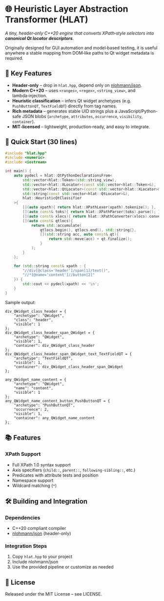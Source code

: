 # 🌐 Heuristic Layer Abstraction Transformer (HLAT)

*A tiny, header‑only C++20 engine that converts XPath‑style selectors into **canonical Qt locator descriptors**.*

Originally designed for GUI automation and model‑based testing, it is useful anywhere a stable mapping from DOM‑like
paths to Qt widget metadata is required.

## 🔑 Key Features

- **Header‑only** – drop in `hlat.hpp`, depend only on [nlohmann/json](https://github.com/nlohmann/json).  
- **Modern C++20** – uses `<ranges>`, `<regex>`, `<string_view>`, and lambda‑injection.  
- **Heuristic classification** – infers Qt widget archetypes (e.g. `PushButtonQT`, `TextFieldQT`) directly from tag names.  
- **Rich metadata** – generates stable UID strings plus a JavaScript/Python-safe JSON blobs (`archetype`, `attributes`, `occurrence`, `visibility`, `container`).  
- **MIT‑licensed** – lightweight, production‑ready, and easy to integrate.

## 🚀 Quick Start (30 lines)

```cpp
#include "hlat.hpp"
#include <numeric>
#include <iostream>

int main() {
    auto pydecl = hlat::QtPythonDeclarationsFrom<
        std::vector<hlat::Token>(std::string_view),
        std::vector<hlat::XLocator>(const std::vector<hlat::Token>&),
        std::vector<hlat::QtLocator>(const std::vector<hlat::XLocator>&),
        std::string(const std::vector<hlat::QtLocator>&),
        hlat::HeuristicQtClassifier
    >{
        [](auto xpath){ return hlat::XPathLexer(xpath).tokenize(); },
        [](auto const& toks){ return hlat::XPathParser(toks).parse(); },
        [](auto const& xlocs){ return hlat::XPathConverter(xlocs).convert(); },
        [](auto const& qtlocs){
            return std::accumulate(
                qtlocs.begin(), qtlocs.end(), std::string{},
                [](std::string acc, auto const& qt){
                    return std::move(acc) + qt.finalize();
                }
            );
        }
    };

    for (std::string const& xpath : {
        "//div[@class='header']/span[1]/text()",
        "//*[@name='content']//button[2]"
    }) {
        std::cout << pydecl(xpath) << '\n';
    }
}
```

Sample output:
```text
div_QWidget_class_header = {
    "archetype": "QWidget",
    "class": "header",
    "visible": 1
};
div_QWidget_class_header_span_QWidget = {
    "archetype": "QWidget",
    "visible": 1,
    "container": div_QWidget_class_header
};
div_QWidget_class_header_span_QWidget_text_TextFieldQT = {
    "archetype": "TextFieldQT",
    "visible": 1,
    "container": div_QWidget_class_header_span_QWidget
};

any_QWidget_name_content = {
    "archetype": "QWidget",
    "name": "content",
    "visible": 1
};
any_QWidget_name_content_button_PushButtonQT = {
    "archetype": "PushButtonQT",
    "occurrence": 2,
    "visible": 1,
    "container": any_QWidget_name_content
};
```

## 📚 Features

### XPath Support
- Full XPath 1.0 syntax support
- Axis specifiers (`child::`, `parent::`, `following-sibling::`, etc.)
- Predicates with attribute tests and position
- Namespace support
- Wildcard matching (`*`)

## 🛠️ Building and Integration

### Dependencies
- C++20 compliant compiler
- [nlohmann/json](https://github.com/nlohmann/json) (header-only)

### Integration Steps
1. Copy `hlat.hpp` to your project
2. Include nlohmann/json
3. Use the provided pipeline or customize as needed

## 📄 License

Released under the MIT License – see LICENSE.
